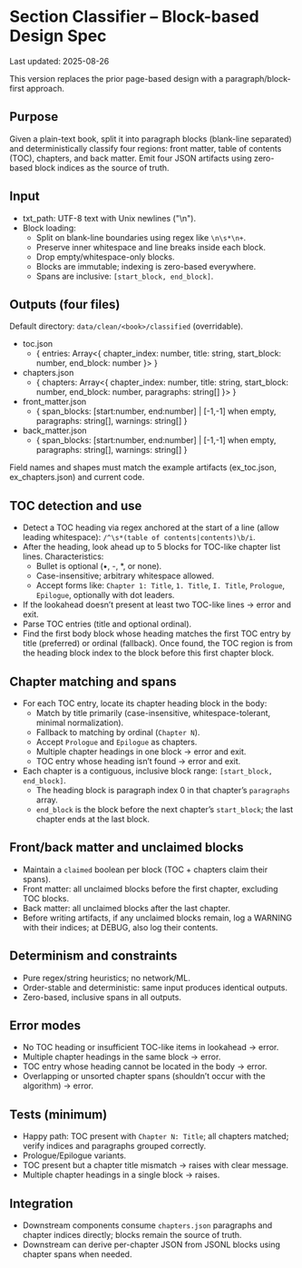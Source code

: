 # Section Classifier – Block-based Design Spec

Last updated: 2025-08-26

This version replaces the prior page-based design with a paragraph/block-first approach.

## Purpose

Given a plain-text book, split it into paragraph blocks (blank-line separated) and deterministically classify four regions: front matter, table of contents (TOC), chapters, and back matter. Emit four JSON artifacts using zero-based block indices as the source of truth.

## Input

- txt_path: UTF-8 text with Unix newlines ("\n").
- Block loading:
  - Split on blank-line boundaries using regex like `\n\s*\n+`.
  - Preserve inner whitespace and line breaks inside each block.
  - Drop empty/whitespace-only blocks.
  - Blocks are immutable; indexing is zero-based everywhere.
  - Spans are inclusive: `[start_block, end_block]`.

## Outputs (four files)

Default directory: `data/clean/<book>/classified` (overridable).

- toc.json
  - { entries: Array<{ chapter_index: number, title: string, start_block: number, end_block: number }> }
- chapters.json
  - { chapters: Array<{ chapter_index: number, title: string, start_block: number, end_block: number, paragraphs: string[] }> }
- front_matter.json
  - { span_blocks: [start:number, end:number] | [-1,-1] when empty, paragraphs: string[], warnings: string[] }
- back_matter.json
  - { span_blocks: [start:number, end:number] | [-1,-1] when empty, paragraphs: string[], warnings: string[] }

Field names and shapes must match the example artifacts (ex_toc.json, ex_chapters.json) and current code.

## TOC detection and use

- Detect a TOC heading via regex anchored at the start of a line (allow leading whitespace): `/^\s*(table of contents|contents)\b/i`.
- After the heading, look ahead up to 5 blocks for TOC-like chapter list lines. Characteristics:
  - Bullet is optional (•, -, *, or none).
  - Case-insensitive; arbitrary whitespace allowed.
  - Accept forms like: `Chapter 1: Title`, `1. Title`, `I. Title`, `Prologue`, `Epilogue`, optionally with dot leaders.
- If the lookahead doesn’t present at least two TOC-like lines → error and exit.
- Parse TOC entries (title and optional ordinal).
- Find the first body block whose heading matches the first TOC entry by title (preferred) or ordinal (fallback). Once found, the TOC region is from the heading block index to the block before this first chapter block.

## Chapter matching and spans

- For each TOC entry, locate its chapter heading block in the body:
  - Match by title primarily (case-insensitive, whitespace-tolerant, minimal normalization).
  - Fallback to matching by ordinal (`Chapter N`).
  - Accept `Prologue` and `Epilogue` as chapters.
  - Multiple chapter headings in one block → error and exit.
  - TOC entry whose heading isn’t found → error and exit.
- Each chapter is a contiguous, inclusive block range: `[start_block, end_block]`.
  - The heading block is paragraph index 0 in that chapter’s `paragraphs` array.
  - `end_block` is the block before the next chapter’s `start_block`; the last chapter ends at the last block.

## Front/back matter and unclaimed blocks

- Maintain a `claimed` boolean per block (TOC + chapters claim their spans).
- Front matter: all unclaimed blocks before the first chapter, excluding TOC blocks.
- Back matter: all unclaimed blocks after the last chapter.
- Before writing artifacts, if any unclaimed blocks remain, log a WARNING with their indices; at DEBUG, also log their contents.

## Determinism and constraints

- Pure regex/string heuristics; no network/ML.
- Order-stable and deterministic: same input produces identical outputs.
- Zero-based, inclusive spans in all outputs.

## Error modes

- No TOC heading or insufficient TOC-like items in lookahead → error.
- Multiple chapter headings in the same block → error.
- TOC entry whose heading cannot be located in the body → error.
- Overlapping or unsorted chapter spans (shouldn’t occur with the algorithm) → error.

## Tests (minimum)

- Happy path: TOC present with `Chapter N: Title`; all chapters matched; verify indices and paragraphs grouped correctly.
- Prologue/Epilogue variants.
- TOC present but a chapter title mismatch → raises with clear message.
- Multiple chapter headings in a single block → raises.

## Integration

- Downstream components consume `chapters.json` paragraphs and chapter indices directly; blocks remain the source of truth.
- Downstream can derive per-chapter JSON from JSONL blocks using chapter spans when needed.
